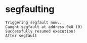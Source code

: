 # segfaulting

```
Triggering segfault now...
Caught segfault at address 0x0 (0)
Successfully resumed execution!
After segfault
```
